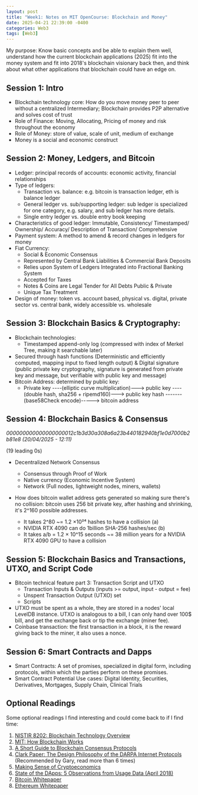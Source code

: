 ```yaml
---
layout: post
title: "Week1: Notes on MIT OpenCourse: Blockchain and Money"
date: 2025-04-21 22:39:00 -0400
categories: Web3
tags: [Web3]
---
```


My purpose: Know basic concepts and be able to explain them well, understand how the current blockchain applications (2025)
fit into the money system and fit into 2018's blockchain visionary back then, and think about what other applications that blockchain could have an edge on.

## Session 1: Intro 

- Blockchain technology core: How do you move money peer to peer without a centralized Intermediary; Blockchain provides P2P alternative and solves cost of trust
- Role of Finance: Moving, Allocating, Pricing of money and risk throughout the economy
- Role of Money: store of value, scale of unit, medium of exchange
- Money is a social and economic construct

## Session 2: Money, Ledgers, and Bitcoin

- Ledger: principal records of accounts: economic activity, financial relationships
- Type of ledgers: 
  - Transaction vs. balance: e.g. bitcoin is transaction ledger, eth is balance ledger
  - General ledger vs. sub/supporting ledger: sub ledger is specialized for one category, e.g. salary, and sub ledger has more details. 
  - Single entry ledger vs. double entry book keeping
- Characteristics of good ledger: Immutable, Consistency/ Timestamped/ Ownership/ Accuracy/ Description of Transaction/ Comprehensive
- Payment system: A method to amend & record changes in ledgers for money
- Fiat Currency: 
  - Social & Economic Consensus
  - Represented by Central Bank Liabilities & Commercial Bank Deposits 
  - Relies upon System of Ledgers Integrated into Fractional Banking System 
  - Accepted for Taxes 
  - Notes & Coins are Legal Tender for All Debts Public & Private 
  - Unique Tax Treatment 
- Design of money: token vs. account based, physical vs. digital, private sector vs. central bank, widely accessible vs. wholesale


## Session 3: Blockchain Basics & Cryptography: 

- Blockchain technologies: 
  - Timestamped append-only log (compressed with index of Merkel Tree, making it searchable later)
- Secured through hash functions (Deterministic and efficiently computed, mapping input to fixed length output) & Digital signature (public private key cryptography, signature is generated from private key and message, but verifiable with public key and message)
- Bitcoin Address: determined by public key:
  - Private key ----(elliptic curve multiplication)---> public key ----(double hash, sha256 + ripemd160)---> public key hash -------(base58Check encode)-----> bitcoin address

## Session 4: Blockchain Basics & Consensus 

*000000000000000000012c1b3d30a308a6a23b440182940bf1e0d7000b2b81e8 (20/04/2025 - 12:11)*

(19 leading 0s)

- Decentralized Network Consensus
  - Consensus through Proof of Work
  - Native currency (Economic Incentive System)
  - Network (Full nodes, lightweight nodes, miners, wallets)

- How does bitcoin wallet address gets generated so making sure there's no collision: bitcoin uses 256 bit private key, after hashing and shrinking, it's 2^160 possible addresses.
  - It takes 2^80 ~= 1.2 ×10²⁴ hashes to have a collision (a)
  - NVIDIA RTX 4090 can do 1billion SHA-256 hashes/sec (b)
  - It takes a/b = 1.2 × 10^15 seconds ~= 38 million years for a NVIDIA RTX 4090 GPU to have a collision

## Session 5: Blockchain Basics and Transactions, UTXO, and Script Code

- Bitcoin technical feature part 3: Transaction Script and UTXO
  - Transaction Inputs & Outputs (inputs >= output, input - output = fee)
  - Unspent Transaction Output (UTXO) set
  - Scripts
- UTXO must be spent as a whole, they are stored in a nodes' local LevelDB instance. UTXO is analogous to a bill, I can only hand over 100$ bill, and get the exchange back or tip the exchange (miner fee).
- Coinbase transaction: the first transaction in a block, it is the reward giving back to the miner, it also uses a nonce.


## Session 6: Smart Contracts and Dapps

- Smart Contracts: A set of promises, specialized in digital form, including protocols, within which the parties perform on these promises. 
- Smart Contract Potential Use cases: Digital Identity, Securities, Derivatives, Mortgages, Supply Chain, Clinical Trials 

## Optional Readings

Some optional readings I find interesting and could come back to if I find time:

1. [NISTIR 8202: Blockchain Technology Overview](https://csrc.nist.gov/CSRC/media/Publications/nistir/8202/draft/documents/nistir8202-draft.pdf)
2. [MIT: How Blockchain Works](https://blockchain.mit.edu/how-blockchain-works/)
3. [A Short Guide to Blockchain Consensus Protocols](https://www.coindesk.com/markets/2017/03/04/a-short-guide-to-blockchain-consensus-protocols)
4. [Clark Paper: The Design Philosophy of the DARPA Internet Protocols](https://queue.acm.org/detail.cfm?id=3136559) (Recommended by Gary, read more than 6 times)
5. [Making Sense of Cryptoeconomics](https://www.coindesk.com/markets/2017/08/19/making-sense-of-cryptoeconomics)
6. [State of the DApps: 5 Observations from Usage Data (April 2018)](https://medium.com/@mccannatron/state-of-the-dapps-5-observations-from-usage-data-april-2018-a3e9da01bc22)
7. [Bitcoin Whitepaper](https://bitcoin.org/bitcoin.pdf)
8. [Ethereum Whitepaper](https://ethereum.org/en/whitepaper/)